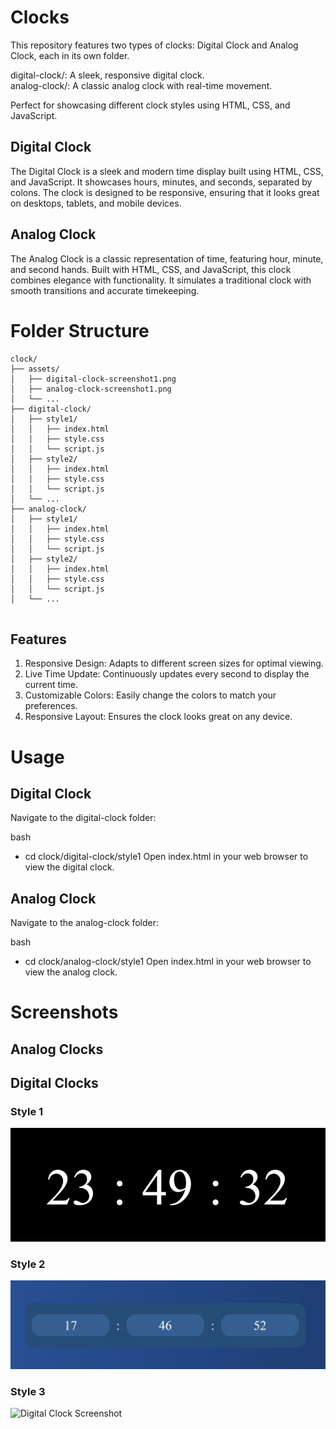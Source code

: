 # Clocks

This repository features two types of clocks: Digital Clock and Analog Clock, each in its own folder.

digital-clock/: A sleek, responsive digital clock.  
analog-clock/: A classic analog clock with real-time movement.

Perfect for showcasing different clock styles using HTML, CSS, and JavaScript.

## Digital Clock

The Digital Clock is a sleek and modern time display built using HTML, CSS, and JavaScript. It showcases hours, minutes, and seconds, separated by colons. The clock is designed to be responsive, ensuring that it looks great on desktops, tablets, and mobile devices.

## Analog Clock

The Analog Clock is a classic representation of time, featuring hour, minute, and second hands. Built with HTML, CSS, and JavaScript, this clock combines elegance with functionality. It simulates a traditional clock with smooth transitions and accurate timekeeping.

# Folder Structure

```plaintext
clock/
├── assets/
│   ├── digital-clock-screenshot1.png
│   ├── analog-clock-screenshot1.png
│   └── ...
├── digital-clock/
│   ├── style1/
│   │   ├── index.html
│   │   ├── style.css
│   │   └── script.js
│   ├── style2/
│   │   ├── index.html
│   │   ├── style.css
│   │   └── script.js
│   └── ...
├── analog-clock/
│   ├── style1/
│   │   ├── index.html
│   │   ├── style.css
│   │   └── script.js
│   ├── style2/
│   │   ├── index.html
│   │   ├── style.css
│   │   └── script.js
│   └── ...


```

## Features

1. Responsive Design: Adapts to different screen sizes for optimal viewing.
2. Live Time Update: Continuously updates every second to display the current time.
3. Customizable Colors: Easily change the colors to match your preferences.
4. Responsive Layout: Ensures the clock looks great on any device.

# Usage

## Digital Clock

Navigate to the digital-clock folder:

bash

- cd clock/digital-clock/style1
  Open index.html in your web browser to view the digital clock.

## Analog Clock

Navigate to the analog-clock folder:

bash

- cd clock/analog-clock/style1
  Open index.html in your web browser to view the analog clock.

# Screenshots

## Analog Clocks

## Digital Clocks

### Style 1

![Digital Clock Screenshot](/assets/DigitalClock-style1.jpeg)

### Style 2

![Digital Clock Screenshot](/assets/DigitalClock-style2.jpeg)

### Style 3

![Digital Clock Screenshot](../../assets/DigitalClock-style3.jpeg)
